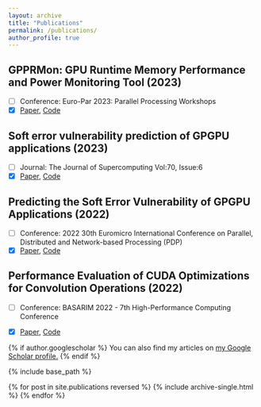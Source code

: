 ```yaml
---
layout: archive
title: "Publications"
permalink: /publications/
author_profile: true
---
```


## GPPRMon: GPU Runtime Memory Performance and Power Monitoring Tool (2023) <br />
- [ ] Conference:  Euro-Par 2023: Parallel Processing Workshops
- [x] [Paper](https://scholar.google.com/citations?view_op=view_citation&hl=en&user=uj3eWlIAAAAJ&citation_for_view=uj3eWlIAAAAJ:qjMakFHDy7sC), [Code](https://github.com/parsiyte/GPPRMon)

## Soft error vulnerability prediction of GPGPU applications (2023) <br />
- [ ] Journal: The Journal of Supercomputing Vol:70, Issue:6
- [x] [Paper](https://scholar.google.com/citations?view_op=view_citation&hl=en&user=uj3eWlIAAAAJ&citation_for_view=uj3eWlIAAAAJ:d1gkVwhDpl0C), [Code](https://github.com/BT-MasterThesis/SoftErrorVulnerabilityPrediction-GPGPUs)

## Predicting the Soft Error Vulnerability of GPGPU Applications (2022) <br />
- [ ] Conference: 2022 30th Euromicro International Conference on Parallel, Distributed and Network-based Processing (PDP)
- [x] [Paper](https://scholar.google.com/citations?view_op=view_citation&hl=en&user=uj3eWlIAAAAJ&citation_for_view=uj3eWlIAAAAJ:u-x6o8ySG0sC), [Code](https://github.com/BT-MasterThesis/SoftErrorVulnerabilityPrediction-GPGPUs)

## Performance Evaluation of CUDA Optimizations for Convolution Operations (2022) <br />
- [ ] Conference: BASARIM 2022 - 7th High-Performance Computing Conference 
- [x] [Paper](https://scholar.google.com/citations?view_op=view_citation&hl=en&user=uj3eWlIAAAAJ&citation_for_view=uj3eWlIAAAAJ:u5HHmVD_uO8C), [Code](https://github.com/BT-MasterThesis/Optimizing_ConvolutionAlgorithms_CUDA)




{% if author.googlescholar %}
  You can also find my articles on <u><a href="{{author.googlescholar}}">my Google Scholar profile</a>.</u>
{% endif %}

{% include base_path %}

{% for post in site.publications reversed %}
  {% include archive-single.html %}
{% endfor %}
